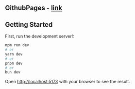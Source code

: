 ## GithubPages - [link](https://chippolino.github.io/test-task-3/)

## Getting Started

First, run the development server!:

```bash
npm run dev
# or
yarn dev
# or
pnpm dev
# or
bun dev
```

Open [http://localhost:5173](http://localhost:5173) with your browser to see the result.